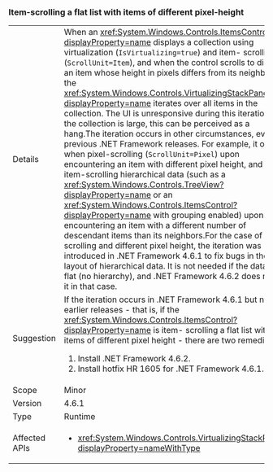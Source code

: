 ### Item-scrolling a flat list with items of different pixel-height

|   |   |
|---|---|
|Details|When an <xref:System.Windows.Controls.ItemsControl?displayProperty=name> displays a collection using virtualization (<code>IsVirtualizing=true</code>) and item- scrolling (<code>ScrollUnit=Item</code>), and when the control scrolls to display an item whose height in pixels differs from its neighbors, the <xref:System.Windows.Controls.VirtualizingStackPanel?displayProperty=name> iterates over all items in the collection. The UI is unresponsive during this iteration; if the collection is large, this can be perceived as a hang.The iteration occurs in other circumstances, even in previous .NET Framework releases. For example, it occurs when pixel-scrolling (<code>ScrollUnit=Pixel</code>) upon encountering an item with different pixel height, and when item-scrolling hierarchical data (such as a <xref:System.Windows.Controls.TreeView?displayProperty=name> or an <xref:System.Windows.Controls.ItemsControl?displayProperty=name> with grouping enabled) upon encountering an item with a different number of descendant items than its neighbors.For the case of item-scrolling and different pixel height, the iteration was introduced in .NET Framework 4.6.1 to fix bugs in the layout of hierarchical data.  It is not needed if the data is flat (no hierarchy), and .NET Framework 4.6.2 does not do it in that case.|
|Suggestion|If the iteration occurs in .NET Framework 4.6.1 but not in earlier releases - that is, if the <xref:System.Windows.Controls.ItemsControl?displayProperty=name> is item- scrolling a flat list with items of different pixel height - there are two remedies:<ol><li>Install .NET Framework 4.6.2.</li><li>Install hotfix HR 1605 for .NET Framework 4.6.1.</li></ol>|
|Scope|Minor|
|Version|4.6.1|
|Type|Runtime|
|Affected APIs|<ul><li><xref:System.Windows.Controls.VirtualizingStackPanel?displayProperty=nameWithType></li></ul>|

